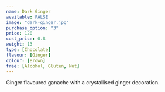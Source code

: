 ```yaml
---
name: Dark Ginger
available: FALSE
image: "dark-ginger.jpg"
purchase_option: "3"
price: 120
cost_price: 0.8
weight: 13
type: [Chocolate]
flavour: [Ginger]
colour: [Brown]
free: [Alcohol, Gluten, Nut]
---
```

Ginger flavoured ganache with a crystallised ginger decoration.